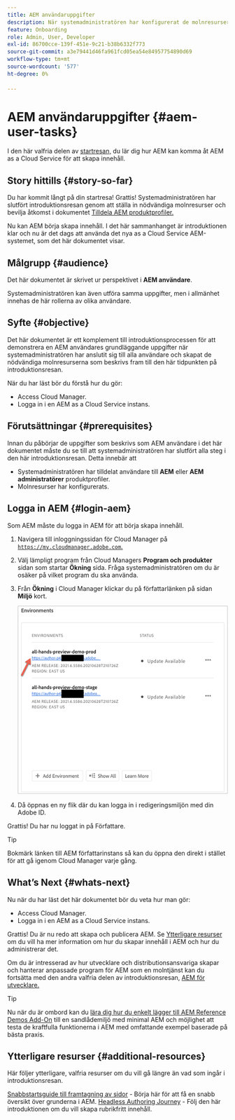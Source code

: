 ```yaml
---
title: AEM användaruppgifter
description: När systemadministratören har konfigurerat de molnresurser som behövs kan du lära dig hur AEM kan komma åt AEM as a Cloud Service för att skapa innehåll.
feature: Onboarding
role: Admin, User, Developer
exl-id: 86700cce-139f-451e-9c21-b38b6332f773
source-git-commit: a3e79441d46fa961fcd05ea54e84957754890d69
workflow-type: tm+mt
source-wordcount: '577'
ht-degree: 0%

---
```



# AEM användaruppgifter {#aem-user-tasks}

I den här valfria delen av [startresan,](overview.md) du lär dig hur AEM kan komma åt AEM as a Cloud Service för att skapa innehåll.

## Story hittills {#story-so-far}

Du har kommit långt på din startresa! Grattis! Systemadministratören har slutfört introduktionsresan genom att ställa in nödvändiga molnresurser och bevilja åtkomst i dokumentet [Tilldela AEM produktprofiler.](assign-profiles-aem.md)

Nu kan AEM börja skapa innehåll. I det här sammanhanget är introduktionen klar och nu är det dags att använda det nya as a Cloud Service AEM-systemet, som det här dokumentet visar.

## Målgrupp {#audience}

Det här dokumentet är skrivet ur perspektivet i **AEM användare**.

Systemadministratören kan även utföra samma uppgifter, men i allmänhet innehas de här rollerna av olika användare.

## Syfte {#objective}

Det här dokumentet är ett komplement till introduktionsprocessen för att demonstrera en AEM användares grundläggande uppgifter när systemadministratören har anslutit sig till alla användare och skapat de nödvändiga molnresurserna som beskrivs fram till den här tidpunkten på introduktionsresan.

När du har läst bör du förstå hur du gör:

* Access Cloud Manager.
* Logga in i en AEM as a Cloud Service instans.

## Förutsättningar {#prerequisites}

Innan du påbörjar de uppgifter som beskrivs som AEM användare i det här dokumentet måste du se till att systemadministratören har slutfört alla steg i den här introduktionsresan. Detta innebär att

* Systemadministratören har tilldelat användare till **AEM** eller **AEM administratörer** produktprofiler.
* Molnresurser har konfigurerats.

## Logga in AEM {#login-aem}

Som AEM måste du logga in AEM för att börja skapa innehåll.

1. Navigera till inloggningssidan för Cloud Manager på [`https://my.cloudmanager.adobe.com`.](https://my.cloudmanager.adobe.com/)

1. Välj lämpligt program från Cloud Managers **Program och produkter** sidan som startar **Ökning** sida. Fråga systemadministratören om du är osäker på vilket program du ska använda.

1. Från **Ökning** i Cloud Manager klickar du på författarlänken på sidan **Miljö** kort.

   ![Miljökort](/help/journey-onboarding/assets/author-environ.png)

1. Då öppnas en ny flik där du kan logga in i redigeringsmiljön med din Adobe ID.

Grattis! Du har nu loggat in på Författare.

>[!TIP]
>
>Bokmärk länken till AEM författarinstans så kan du öppna den direkt i stället för att gå igenom Cloud Manager varje gång.

## What’s Next {#whats-next}

Nu när du har läst det här dokumentet bör du veta hur man gör:

* Access Cloud Manager.
* Logga in i en AEM as a Cloud Service instans.

Grattis! Du är nu redo att skapa och publicera AEM. Se [Ytterligare resurser](#additional-resources) om du vill ha mer information om hur du skapar innehåll i AEM och hur du administrerar det.

Om du är intresserad av hur utvecklare och distributionsansvariga skapar och hanterar anpassade program för AEM som en molntjänst kan du fortsätta med den andra valfria delen av introduktionsresan, [AEM för utvecklare.](developers.md)

>[!TIP]
>
>Nu när du är ombord kan du [lära dig hur du enkelt lägger till AEM Reference Demos Add-On](/help/journey-sites/demos-add-on/overview.md) till en sandlådemiljö med minimal AEM och möjlighet att testa de kraftfulla funktionerna i AEM med omfattande exempel baserade på bästa praxis.

## Ytterligare resurser {#additional-resources}

Här följer ytterligare, valfria resurser om du vill gå längre än vad som ingår i introduktionsresan.

[Snabbstartsguide till framtagning av sidor](/help/sites-cloud/authoring/getting-started/quick-start.md) - Börja här för att få en snabb översikt över grunderna i AEM.
[Headless Authoring Journey](/help/journey-headless/author/overview.md) - Följ den här introduktionen om du vill skapa rubrikfritt innehåll.
